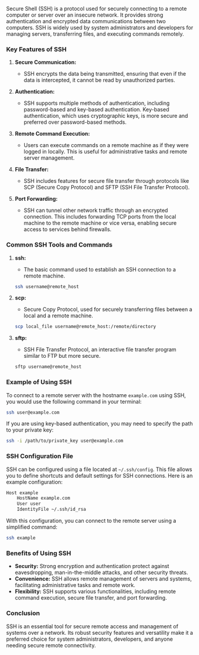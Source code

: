 Secure Shell (SSH) is a protocol used for securely connecting to a remote computer or server over an insecure network. It provides strong authentication and encrypted data communications between two computers. SSH is widely used by system administrators and developers for managing servers, transferring files, and executing commands remotely.

### Key Features of SSH

1. **Secure Communication:**
   - SSH encrypts the data being transmitted, ensuring that even if the data is intercepted, it cannot be read by unauthorized parties.
   
2. **Authentication:**
   - SSH supports multiple methods of authentication, including password-based and key-based authentication. Key-based authentication, which uses cryptographic keys, is more secure and preferred over password-based methods.

3. **Remote Command Execution:**
   - Users can execute commands on a remote machine as if they were logged in locally. This is useful for administrative tasks and remote server management.
   
4. **File Transfer:**
   - SSH includes features for secure file transfer through protocols like SCP (Secure Copy Protocol) and SFTP (SSH File Transfer Protocol).

5. **Port Forwarding:**
   - SSH can tunnel other network traffic through an encrypted connection. This includes forwarding TCP ports from the local machine to the remote machine or vice versa, enabling secure access to services behind firewalls.

### Common SSH Tools and Commands

1. **ssh:**
   - The basic command used to establish an SSH connection to a remote machine.
   ```sh
   ssh username@remote_host
   ```

2. **scp:**
   - Secure Copy Protocol, used for securely transferring files between a local and a remote machine.
   ```sh
   scp local_file username@remote_host:/remote/directory
   ```

3. **sftp:**
   - SSH File Transfer Protocol, an interactive file transfer program similar to FTP but more secure.
   ```sh
   sftp username@remote_host
   ```

### Example of Using SSH

To connect to a remote server with the hostname `example.com` using SSH, you would use the following command in your terminal:

```sh
ssh user@example.com
```

If you are using key-based authentication, you may need to specify the path to your private key:

```sh
ssh -i /path/to/private_key user@example.com
```

### SSH Configuration File

SSH can be configured using a file located at `~/.ssh/config`. This file allows you to define shortcuts and default settings for SSH connections. Here is an example configuration:

```sh
Host example
    HostName example.com
    User user
    IdentityFile ~/.ssh/id_rsa
```

With this configuration, you can connect to the remote server using a simplified command:

```sh
ssh example
```

### Benefits of Using SSH

- **Security:** Strong encryption and authentication protect against eavesdropping, man-in-the-middle attacks, and other security threats.
- **Convenience:** SSH allows remote management of servers and systems, facilitating administrative tasks and remote work.
- **Flexibility:** SSH supports various functionalities, including remote command execution, secure file transfer, and port forwarding.

### Conclusion

SSH is an essential tool for secure remote access and management of systems over a network. Its robust security features and versatility make it a preferred choice for system administrators, developers, and anyone needing secure remote connectivity.